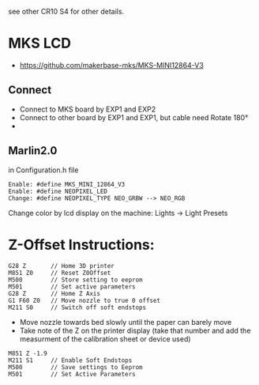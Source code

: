 see other CR10 S4 for other details.

# MKS LCD

- https://github.com/makerbase-mks/MKS-MINI12864-V3

## Connect
- Connect to MKS board by EXP1 and EXP2
- Connect to other board by EXP1 and EXP1, but cable need Rotate 180°
- 

## Marlin2.0

in Configuration.h file

``` 
Enable: #define MKS_MINI_12864_V3
Enable: #define NEOPIXEL_LED
Change: #define NEOPIXEL_TYPE NEO_GRBW --> NEO_RGB
``` 


Change color by lcd display on the machine: Lights -> Light Presets

# Z-Offset Instructions:
```
G28 Z       // Home 3D printer
M851 Z0     // Reset Z0Offset
M500        // Store setting to eeprom
M501        // Set active parameters
G28 Z       // Home Z Axis
G1 F60 Z0   // Move nozzle to true 0 offset
M211 S0     // Switch off soft endstops
```

- Move nozzle towards bed slowly until the paper can barely move
- Take note of the Z on the printer display (take that number and add the measurment of the calibration sheet or device used)

```
M851 Z -1.9
M211 S1     // Enable Soft Endstops
M500        // Save settings to Eeprom
M501        // Set Active Parameters
```
